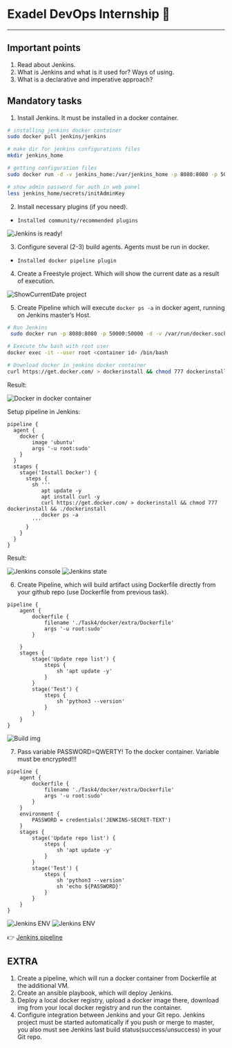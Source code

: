 # Exadel DevOps Internship 🤘

---

## Important points

1. Read about Jenkins. 
2. What is Jenkins and what is it used for? Ways of using. 
3. What is a declarative and imperative approach? 
 
## Mandatory tasks

1. Install Jenkins. It must be installed in a docker container.

```sh
# installing jenkins docker container
sudo docker pull jenkins/jenkins

# make dir for jenkins configurations files
mkdir jenkins_home

# getting configuration files
sudo docker run -d -v jenkins_home:/var/jenkins_home -p 8080:8080 -p 50000:50000 jenkins/jenkins

# show admin password for auth in web panel
less jenkins_home/secrets/initAdminKey
```
2. Install necessary plugins (if you need).

- `Installed community/recommended plugins` 

![Jenkins is ready!](./src/img1.png)

3. Configure several (2-3) build agents. Agents must be run in docker.

- `Installed docker pipeline plugin`

4. Create a Freestyle project. Which will show the current date as a result of execution.

![ShowCurrentDate project](./src/img2.png)

5. Create Pipeline which will execute `docker ps -a` in docker agent, running on Jenkins master’s Host.

```sh
# Run Jenkins 
 sudo docker run -p 8080:8080 -p 50000:50000 -d -v /var/run/docker.sock:/var/run/docker.sock -v jenkins_home:/var/jenkins_home jenkins/jenkins

# Execute thw bash with root user
docker exec -it --user root <container id> /bin/bash

# Download docker in jenkins docker container
curl https://get.docker.com/ > dockerinstall && chmod 777 dockerinstall && ./dockerinstall
```

Result:

![Docker in docker container](./src/img3.png)

Setup pipeline in Jenkins:

```yum
pipeline {
  agent {
    docker { 
        image 'ubuntu' 
        args '-u root:sudo'
    }
  }
  stages {
    stage('Install Docker') {
      steps {
        sh '''
           apt update -y
           apt install curl -y
           curl https://get.docker.com/ > dockerinstall && chmod 777 dockerinstall && ./dockerinstall
           docker ps -a
        '''
      }
    }
  }
}
```

Result:

![Jenkins console](./src/img4.png)
![Jenkins state](./src/img5.png)

6. Create Pipeline, which will build artifact using Dockerfile directly from your github repo (use Dockerfile from previous task).

```yum
pipeline {
    agent { 
        dockerfile {
            filename './Task4/docker/extra/Dockerfile'
            args '-u root:sudo'
        } 
        
    }
    stages {
        stage('Update repo list') {
            steps {
                sh 'apt update -y'
            }
        }
        stage('Test') {
            steps {
                sh 'python3 --version'
            }
        }
    }
}
```

![Build img](./src/img6.png)


7. Pass  variable PASSWORD=QWERTY! To the docker container. Variable must be encrypted!!!

```yum
pipeline {
    agent { 
        dockerfile {
            filename './Task4/docker/extra/Dockerfile'
            args '-u root:sudo'
        } 
    }
    environment {
        PASSWORD = credentials('JENKINS-SECRET-TEXT')
    }
    stages {
        stage('Update repo list') {
            steps {
                sh 'apt update -y'
            }
        }
        stage('Test') {
            steps {
                sh 'python3 --version'
                sh 'echo ${PASSWORD}'
            }
        }
    }
}
```

![Jenkins ENV](./src/img7.png)
![Jenkins ENV](./src/img8.png)

👉 [Jenkins pipeline](./Jenkinsfile)

## EXTRA

1. Create a pipeline, which will run a docker container from Dockerfile at the additional VM.
2. Create an ansible playbook, which will deploy Jenkins.
3. Deploy a local docker registry, upload a docker image there, download img from your local docker registry and run the container.
4. Configure integration between Jenkins and your Git repo. Jenkins project must be started automatically if you push or merge to master, you also must see Jenkins last build status(success/unsuccess) in your Git repo.

